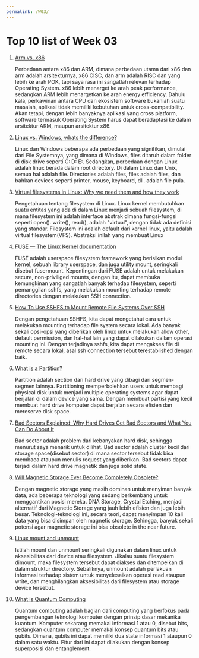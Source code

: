 ```yaml
---
permalink: /W03/
---
```


# Top 10 list of Week 03

1. [Arm vs. x86](https://www.androidauthority.com/arm-vs-x86-key-differences-explained-568718/)
    
    Perbedaan antara x86 dan ARM, dimana perbedaan utama dari x86 dan arm adalah arsitekturnya, x86 CISC, dan arm adalah RISC dan  yang lebih ke arah POK, tapi saya rasa ini 
    sangatlah relevan terhadap Operating System. x86 lebih menarget ke arah peak performance, sedangkan ARM lebih menargetkan ke arah energy efficiency. Dahulu kala, perkawinan
    antara CPU dan ekosistem software bukanlah suatu masalah, aplikasi tidak memiliki kebutuhan untuk cross-compatibility. Akan tetapi, dengan lebih banyaknya aplikasi yang cross
    platform, software termasuk Operating System harus dapat beradaptasi ke dalam arsitektur ARM, maupun arsitektur x86.

2. [Linux vs. Windows, whats the difference?](https://www.guru99.com/linux-differences.html#:~:text=Linux%20is%20very%20well%20secure,are%20slower%20compared%20to%20Linux.)
  
    Linux dan Windows beberapa ada perbedaan yang signifikan, dimulai dari File Systemnya, yang dimana di Windows, files ditaruh dalam folder di disk drive seperti C: D: E:. 
    Sedangkan, perbedaan dengan Linux adalah linux berada dalam root directory. Di dalam Linux dan Unix, semua hal adalah file. Directories adalah files, files adalah files, dan 
    bahkan devices seperti printer, mouse, keyboard, dll. adalah file pula.
    
3. [Virtual filesystems in Linux: Why we need them and how they work](https://opensource.com/article/19/3/virtual-filesystems-linux)
    
    Pengetahuan tentang filesystem di Linux. Linux kernel membutuhkan suatu entitas yang ada di dalam Linux menjadi sebuah filesystem, di mana filesystem ini adalah interface
    abstrak dimana fungsi-fungsi seperti open(). write(), read(), adalah "virtual", dengan tidak ada definisi yang standar. Filesystem ini adalah default dari kernel linux,
    yaitu adalah virtual filesystem(VFS). Abstraksi inilah yang membuat Linux

4. [FUSE — The Linux Kernel  documentation](https://www.kernel.org/doc/html/latest/filesystems/fuse.html)

    FUSE adalah userspace filesystem framework yang berisikan modul kernel, sebuah library userspace, dan juga utility mount, seringkali disebut fusermount. 
    Kepentingan dari FUSE adalah untuk melakukan secure, non-priviliged mounts, dengan itu, dapat membuka kemungkinan yang sangatlah banyak terhadap filesystem, seperti
    pemanggilan sshfs, yang melakukan mounting terhadap remote directories dengan melakukan SSH connection.

5. [How To Use SSHFS to Mount Remote File Systems Over SSH](https://www.digitalocean.com/community/tutorials/how-to-use-sshfs-to-mount-remote-file-systems-over-ssh)
    
    Dengan pengetahuan SSHFS, kita dapat mengetahui cara untuk melakukan mounting terhadap file system secara lokal. Ada banyak sekali opsi-opsi yang 
    diberikan oleh linux untuk melakukan allow other, default permission, dan hal-hal lain yang dapat dilakukan dallam operasi mounting ini.
    Dengan terjadinya sshfs, kita dapat mengakses file di remote secara lokal, asal ssh connection tersebut terestablished dengan baik.
    
6. [What is a Partition?](https://www.computerhope.com/jargon/p/partition.htm)

    Partition adalah section dari hard drive yang dibagi dari segmen-segmen lainnya. Partitioning memperbolehkan users untuk membagi physical disk untuk
    menjadi multiple operating systems agar dapat berjalan di dalam device yang sama. Dengan membuat partisi yang kecil membuat hard drive komputer dapat 
    berjalan secara efisien dan mereserve disk space.
    
7. [Bad Sectors Explained: Why Hard Drives Get Bad Sectors and What You Can Do About It](https://www.howtogeek.com/173463/bad-sectors-explained-why-hard-drives-get-bad-sectors-and-what-you-can-do-about-it/)

    Bad sector adalah problem dari kebanyakan hard disk, sehingga menurut saya menarik untuk dilihat. Bad sector adalah cluster kecil dari storage space(disebut sector)
    di mana sector tersebut tidak bisa membaca ataupun menulis request yang diberikan. Bad sectors dapat terjadi dalam hard drive magnetik dan juga solid state.
    
8. [Will Magnetic Storage Ever Become Completely Obsolete?](https://datarecovery.com/2020/07/will-magnetic-storage-ever-become-completely-obsolete/#:~:text=While%20SSD%20storage%20is%20beginning,medium%20for%20the%20foreseeable%20future.)
    
    Dengan magnetic storage yang masih dominan untuk menyiman banyak data, ada beberapa teknologi yang sedang berkembang untuk menggantikan posisi mereka.
    DNA Storage, Crystal Etching, menjadi alternatif dari Magnetic Storage yang jauh lebih efisien dan juga lebih besar. Teknologi-teknologi ini, secara teori, dapat menyimpan 10 kali data yang bisa disimpan oleh magnetic storage. 
    Sehingga, banyak sekali potensi agar magnetic storage ini bisa obsolete in the near future.

9. [Linux mount and unmount](https://www.computerhope.com/unix/umount.htm#:~:text=The%20mount%20command%20mounts%20a,operations%2C%20and%20safely%20detaching%20it.)
    
    Istilah mount dan unmount seringkali digunakan dalam linux untuk aksesibilitas dari device atau filesystem. Jikalau suatu filesystem dimount,
    maka filesystem tersebut dapat diakses dan ditempelkan di dalam struktur directory. Sebaliknya, unmount adalah perlakuan informasi terhadap sistem untuk
    menyelesaikan operasi read ataupun write, dan menghilangkan aksesibilitas dari filesystem atau storage device tersebut.

10. [What is Quantum Computing](https://www.investopedia.com/terms/q/quantum-computing.asp#:~:text=Quantum%20computing%20is%20an%20area,the%20atomic%20and%20subatomic%20levels.&text=Quantum%20computing%2C%20on%20the%20other,uses%20quantum%20bits%20or%20qubits.)

    Quantum computing adalah bagian dari computing yang berfokus pada pengembangan teknologi komputer dengan prinsip dasar mekanika kuantum. 
    Komputer sekarang memakai informasi 1 atau 0, disebut bits, sedangkan quantum computer memakai konsep quantum bits atau qubits. Dimana, 
    qubits ini dapat memiliki dua state informasi 1 ataupun 0 dalam satu waktu. Fitur dari ini dapat dilakukan dengan konsep superposisi dan entanglement.
